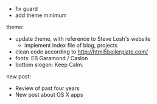* fix guard
* add theme minimum

theme:

* update theme, with reference to Steve Losh's website
    * implement index file of blog, projects
* clean code according to http://html5boilerplate.com/
* fonts: EB Garamond / Caslon
* bottom slogon: Keep Calm.



new post:

* Review of past four years
* New post about OS X apps
